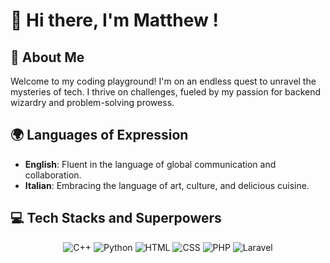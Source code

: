 
# 👋 Hi there, I'm Matthew !

## 🚀 About Me
Welcome to my coding playground! I'm on an endless quest to unravel the mysteries of tech. I thrive on challenges, fueled by my passion for backend wizardry and problem-solving prowess.

## 🌍 Languages of Expression

- **English**: Fluent in the language of global communication and collaboration.
- **Italian**: Embracing the language of art, culture, and delicious cuisine.

## 💻 Tech Stacks and Superpowers

<p align="center">
    <img src="https://img.shields.io/badge/C++-00599C?style=for-the-badge&logo=c%2B%2B&logoColor=white" alt="C++">
    <img src="https://img.shields.io/badge/Python-3776AB?style=for-the-badge&logo=python&logoColor=white" alt="Python">
    <img src="https://img.shields.io/badge/HTML5-E34F26?style=for-the-badge&logo=html5&logoColor=white" alt="HTML">
    <img src="https://img.shields.io/badge/CSS3-1572B6?style=for-the-badge&logo=css3&logoColor=white" alt="CSS">
    <img src="https://img.shields.io/badge/PHP-777BB4?style=for-the-badge&logo=php&logoColor=white" alt="PHP">
    <img src="https://img.shields.io/badge/Laravel-FF2D20?style=for-the-badge&logo=laravel&logoColor=white" alt="Laravel">
</p>


<!--
<div align="center">
  <h1>Hello, I'm Matthew Magdy Abdalla! 👋</h1>
  <p>Passionate backend developer | Tech enthusiast | Problem solver</p>
  <img src="https://github.com/yourusername.png" width="200px" alt="Matthew Magdy Abdalla">
  <p>I'm a backend developer with a knack for solving complex problems and a passion for learning new technologies.</p>
</div>

## About Me
I'm a passionate backend developer with a strong background in information technology. I enjoy learning new technologies, coding with statically typed programming languages (it's okay to use dynamically typed ones), solving problems, and debugging mysterious code lines.

## Human Languages
- **English**
- **Italian**

## Technologies and Programming Languages I Know
<div align="center">
  <img src="https://img.shields.io/badge/C++-00599C?style=for-the-badge&logo=c%2B%2B&logoColor=white" alt="C++">
  <img src="https://img.shields.io/badge/Python-3776AB?style=for-the-badge&logo=python&logoColor=white" alt="Python">
  <img src="https://img.shields.io/badge/HTML5-E34F26?style=for-the-badge&logo=html5&logoColor=white" alt="HTML">
  <img src="https://img.shields.io/badge/CSS3-1572B6?style=for-the-badge&logo=css3&logoColor=white" alt="CSS">
  <img src="https://img.shields.io/badge/PHP-777BB4?style=for-the-badge&logo=php&logoColor=white" alt="PHP">
  <img src="https://img.shields.io/badge/Laravel-FF2D20?style=for-the-badge&logo=laravel&logoColor=white" alt="Laravel">
</div>



# Hello, I'm Matthew Magdy Abdalla! 👋

## About Me
I'm a passionate backend developer with a strong background in information technology. I enjoy learning new technologies, coding with statically typed programming languages (it's okay to use dynamically typed ones), solving problems, and debugging mysterious code lines.

## Human Languages

- **English**
- **Italian**


## Technologies and Programming Languages I Know

<p align="center">
    <img src="https://img.shields.io/badge/C++-00599C?style=for-the-badge&logo=c%2B%2B&logoColor=white" alt="C++">
    <img src="https://img.shields.io/badge/Python-3776AB?style=for-the-badge&logo=python&logoColor=white" alt="Python">
    <img src="https://img.shields.io/badge/HTML5-E34F26?style=for-the-badge&logo=html5&logoColor=white" alt="HTML">
    <img src="https://img.shields.io/badge/CSS3-1572B6?style=for-the-badge&logo=css3&logoColor=white" alt="CSS">
    <img src="https://img.shields.io/badge/PHP-777BB4?style=for-the-badge&logo=php&logoColor=white" alt="PHP">
    <img src="https://img.shields.io/badge/Laravel-FF2D20?style=for-the-badge&logo=laravel&logoColor=white" alt="Laravel">
</p> -->


